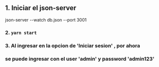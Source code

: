 ## 1. Iniciar el json-server 

json-server --watch db.json --port 3001

### 2. `yarn start`

### 3. Al ingresar en la opcion de 'Iniciar sesion' , por ahora 
###     se puede ingresar con el user 'admin' y password 'admin123'
